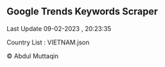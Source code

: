 

## Google Trends Keywords Scraper 
 
Last Update 09-02-2023 , 20:23:35

Country List :
VIETNAM.json



© Abdul Muttaqin 

